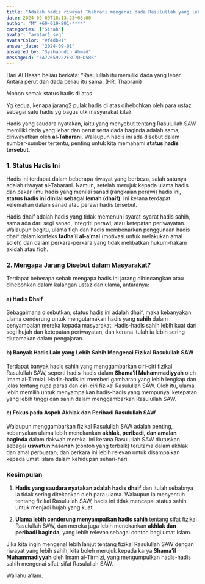 ```yaml
---
title: "Adakah hadis riwayat Thabrani mengenai dada Rasulullah yang lebar sahih dan kenapa ia jarang dikumandangkan?"
date: 2024-09-09T18:13:23+08:00
author: "MY +60-019-801-****"
categories: ["Sirah"]
avatar: "avatar1.svg"
avatarColor: "#f4db91"
answer_date: "2024-09-01"
answered_by: "Syihabudin Ahmad"
messageId: "3A72659222EBC7DFD586"
---
```


Dari Al Hasan beliau berkata: “Rasulullah itu memiliki dada yang lebar. Antara perut dan dada beliau itu sama. 
(HR. Thabrani)

Mohon semak status hadis di atas

Yg kedua,  kenapa jarang2 pulak hadis di atas dihebohkan oleh para ustaz sebagai satu hadis yg bagus utk masyarakat kita?

<!--more-->

Hadis yang saudara nyatakan, iaitu yang menyebut tentang Rasulullah SAW memiliki dada yang lebar dan perut serta dada baginda adalah sama, diriwayatkan oleh **al-Tabarani**. Walaupun hadis ini ada disebut dalam sumber-sumber tertentu, penting untuk kita memahami **status hadis tersebut**.

### 1. **Status Hadis Ini**

Hadis ini terdapat dalam beberapa riwayat yang berbeza, salah satunya adalah riwayat al-Tabarani. Namun, setelah merujuk kepada ulama hadis dan pakar ilmu hadis yang menilai sanad (rangkaian perawi) hadis ini, **status hadis ini dinilai sebagai lemah (dhaif)**. Ini kerana terdapat kelemahan dalam sanad atau perawi hadis tersebut.

Hadis dhaif adalah hadis yang tidak memenuhi syarat-syarat hadis sahih, sama ada dari segi sanad, integriti perawi, atau ketepatan periwayatan. Walaupun begitu, ulama fiqh dan hadis membenarkan penggunaan hadis dhaif dalam konteks **fadha’il al-a’mal** (motivasi untuk melakukan amal soleh) dan dalam perkara-perkara yang tidak melibatkan hukum-hakam akidah atau fiqh.

### 2. **Mengapa Jarang Disebut dalam Masyarakat?**

Terdapat beberapa sebab mengapa hadis ini jarang dibincangkan atau dihebohkan dalam kalangan ustaz dan ulama, antaranya:

#### a) **Hadis Dhaif**
Sebagaimana disebutkan, status hadis ini adalah dhaif, maka kebanyakan ulama cenderung untuk mengutamakan hadis yang **sahih** dalam penyampaian mereka kepada masyarakat. Hadis-hadis sahih lebih kuat dari segi hujah dan ketepatan periwayatan, dan kerana itulah ia lebih sering diutamakan dalam pengajaran.

#### b) **Banyak Hadis Lain yang Lebih Sahih Mengenai Fizikal Rasulullah SAW**
Terdapat banyak hadis sahih yang menggambarkan ciri-ciri fizikal Rasulullah SAW, seperti hadis-hadis dalam **Shama’il Muhammadiyyah** oleh Imam al-Tirmizi. Hadis-hadis ini memberi gambaran yang lebih lengkap dan jelas tentang rupa paras dan ciri-ciri fizikal Rasulullah SAW. Oleh itu, ulama lebih memilih untuk menyampaikan hadis-hadis yang mempunyai ketepatan yang lebih tinggi dan sahih dalam menggambarkan Rasulullah SAW.

#### c) **Fokus pada Aspek Akhlak dan Peribadi Rasulullah SAW**
Walaupun menggambarkan fizikal Rasulullah SAW adalah penting, kebanyakan ulama lebih menekankan **akhlak, peribadi, dan amalan baginda** dalam dakwah mereka. Ini kerana Rasulullah SAW diutuskan sebagai **uswatun hasanah** (contoh yang terbaik) terutama dalam akhlak dan amal perbuatan, dan perkara ini lebih relevan untuk disampaikan kepada umat Islam dalam kehidupan sehari-hari.

### Kesimpulan

1. **Hadis yang saudara nyatakan adalah hadis dhaif** dan itulah sebabnya ia tidak sering ditekankan oleh para ulama. Walaupun ia menyentuh tentang fizikal Rasulullah SAW, hadis ini tidak mencapai status sahih untuk menjadi hujah yang kuat.

2. **Ulama lebih cenderung menyampaikan hadis sahih** tentang sifat fizikal Rasulullah SAW, dan mereka juga lebih menekankan **akhlak dan peribadi baginda**, yang lebih relevan sebagai contoh bagi umat Islam.

Jika kita ingin mengenal lebih lanjut tentang fizikal Rasulullah SAW dengan riwayat yang lebih sahih, kita boleh merujuk kepada karya **Shama’il Muhammadiyyah** oleh Imam al-Tirmizi, yang mengumpulkan hadis-hadis sahih mengenai sifat-sifat Rasulullah SAW.

Wallahu a'lam.
